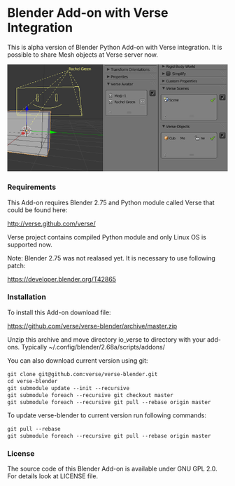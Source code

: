 Blender Add-on with Verse Integration
=====================================

This is alpha version of Blender Python Add-on with Verse integration. It is
possible to share Mesh objects at Verse server now.

![Blender Verse Add-on screenshot](/screenshots/blender-verse-screenshot.png "Verse Blender Add-on screenshot")

### Requirements ###

This Add-on requires Blender 2.75 and Python module called Verse that could be
found here:

http://verse.github.com/verse/

Verse project contains compiled Python module and only Linux OS is supported now.

Note: Blender 2.75 was not realased yet. It is necessary to use following patch:

https://developer.blender.org/T42865

### Installation ###

To install this Add-on download file:

https://github.com/verse/verse-blender/archive/master.zip

Unzip this archive and move directory io_verse to directory with your add-ons.
Typically ~/.config/blender/2.68a/scripts/addons/

You can also download current version using git:

    git clone git@github.com:verse/verse-blender.git
    cd verse-blender
    git submodule update --init --recursive
    git submodule foreach --recursive git checkout master
    git submodule foreach --recursive git pull --rebase origin master

To update verse-blender to current version run following commands:

    git pull --rebase
    git submodule foreach --recursive git pull --rebase origin master

### License ###

The source code of this Blender Add-on is available under GNU GPL 2.0. For details
look at LICENSE file.

